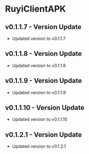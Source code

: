 # RuyiClientAPK
## v0.1.1.7 - Version Update
- Updated version to v0.1.1.7

## v0.1.1.8 - Version Update
- Updated version to v0.1.1.8

## v0.1.1.9 - Version Update
- Updated version to v0.1.1.9

## v0.1.1.10 - Version Update
- Updated version to v0.1.1.10

## v0.1.2.1 - Version Update
- Updated version to v0.1.2.1
